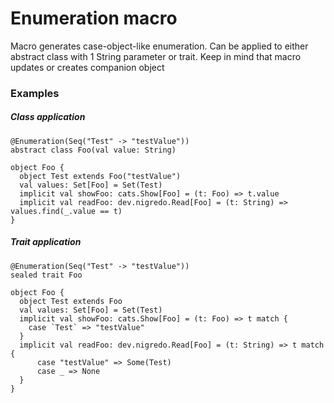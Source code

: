 # Enumeration macro
Macro generates case-object-like enumeration. Can be applied to either abstract class with 1 String parameter or trait. Keep in mind that macro updates or creates companion object
### Examples
##### Class application
```
@Enumeration(Seq("Test" -> "testValue"))
abstract class Foo(val value: String)

object Foo {
  object Test extends Foo("testValue")
  val values: Set[Foo] = Set(Test)
  implicit val showFoo: cats.Show[Foo] = (t: Foo) => t.value
  implicit val readFoo: dev.nigredo.Read[Foo] = (t: String) => values.find(_.value == t)
}
```
##### Trait application
```
@Enumeration(Seq("Test" -> "testValue"))
sealed trait Foo

object Foo {
  object Test extends Foo
  val values: Set[Foo] = Set(Test)
  implicit val showFoo: cats.Show[Foo] = (t: Foo) => t match {
    case `Test` => "testValue"
  }
  implicit val readFoo: dev.nigredo.Read[Foo] = (t: String) => t match {
      case "testValue" => Some(Test)
      case _ => None
  }
}
```